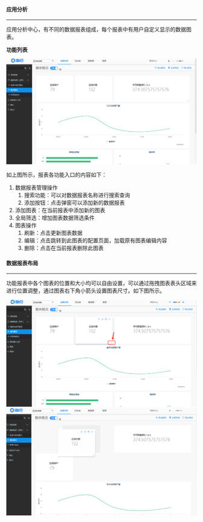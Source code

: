 #### **应用分析**

---

应用分析中心，有不同的数据报表组成，每个报表中有用户自定义显示的数据图表。

**功能列表**

![](/assets/报表展示1.png)

如上图所示，报表各功能入口的内容如下：

1. 数据报表管理操作
   1. 搜索功能：可以对数据报表名称进行搜索查询
   2. 添加按钮：点击弹窗可以添加新的数据报表
2. 添加图表：在当前报表中添加新的图表
3. 全局筛选：增加图表数据筛选条件
4. 图表操作
   1. 刷新：点击更新图表数据
   2. 编辑：点击跳转到此图表的配置页面，加载原有图表编辑内容
   3. 删除：点击在当前报表删除此图表

#### **数据报表布局**

---

功能报表中各个图表的位置和大小均可以自由设置，可以通过拖拽图表表头区域来进行位置调整，通过图表右下角小箭头设置图表尺寸。如下图所示。

![](/assets/报表展示3.png)![](/assets/报表展示2.png)

